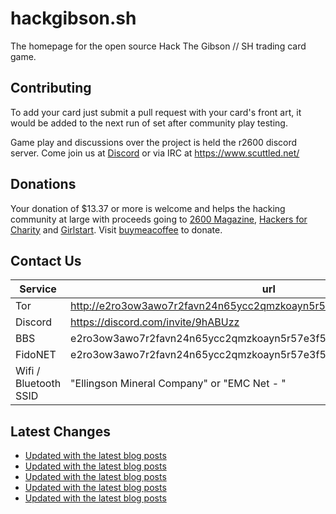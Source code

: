# hackgibson.sh
The homepage for the open source Hack The Gibson // SH trading card game.


## Contributing

To add your card just submit a pull request with your card's front art, it would be added to the next run of set after community play testing.

Game play and discussions over the project is held the r2600 discord server. Come join us at [Discord](https://discord.com/invite/9hABUzz) or via IRC at https://www.scuttled.net/


## Donations

Your donation of $13.37 or more is welcome and helps the hacking community at large with proceeds going to [2600 Magazine](https://2600.com/), [Hackers for Charity](https://hackersforcharity.org) and [Girlstart](https://girlstart.org).  Visit [buymeacoffee](https://www.buymeacoffee.com/hackgibson.sh) to donate.


## Contact Us

Service | url
-|-
Tor | http://e2ro3ow3awo7r2favn24n65ycc2qmzkoayn5r57e3f56nvjwdcgg32ad.onion
Discord | https://discord.com/invite/9hABUzz
BBS | e2ro3ow3awo7r2favn24n65ycc2qmzkoayn5r57e3f56nvjwdcgg32ad.onion:23
FidoNET | e2ro3ow3awo7r2favn24n65ycc2qmzkoayn5r57e3f56nvjwdcgg32ad.onion:24554
Wifi / Bluetooth SSID | "Ellingson Mineral Company" or "EMC Net - <fidonet address>"

## Latest Changes
<!-- BLOG-POST-LIST:START -->
- [Updated with the latest blog posts](https://github.com/DFW2600/hackgibson.sh/commit/0a91c11796ac91f718f87e4491865f5fa3f80f42)
- [Updated with the latest blog posts](https://github.com/DFW2600/hackgibson.sh/commit/97c9fe35182a3e3fd5414d7d9512896162bff6c0)
- [Updated with the latest blog posts](https://github.com/DFW2600/hackgibson.sh/commit/4cde4d6342d11567bc6e921ceac63b29fc046c50)
- [Updated with the latest blog posts](https://github.com/DFW2600/hackgibson.sh/commit/5431150cc2d90cc16df3e96d3d91e708d24eb35c)
- [Updated with the latest blog posts](https://github.com/DFW2600/hackgibson.sh/commit/69263b73c77ba014ff0ec97b8c14fe49e36411f2)
<!-- BLOG-POST-LIST:END -->
